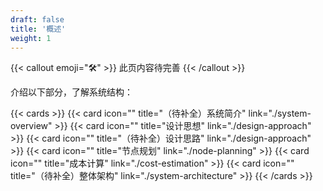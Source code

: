 ```yaml
---
draft: false
title: '概述'
weight: 1
---
```


{{< callout emoji="🛠" >}}
  此页内容待完善
{{< /callout >}}

介绍以下部分，了解系统结构：

{{< cards >}}
  {{< card icon="" title="（待补全）系统简介" link="./system-overview" >}}
  {{< card icon="" title="设计思想" link="./design-approach" >}}
  {{< card icon="" title="（待补全）设计思路" link="./design-approach" >}}
  {{< card icon="" title="节点规划" link="./node-planning" >}}
  {{< card icon="" title="成本计算" link="./cost-estimation" >}}
  {{< card icon="" title="（待补全）整体架构" link="./system-architecture" >}}
{{< /cards >}}
